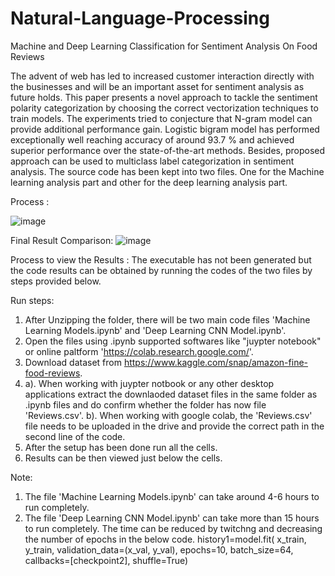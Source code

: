 # Natural-Language-Processing
Machine and Deep Learning Classification for Sentiment Analysis On Food Reviews

The advent of web has led to increased customer interaction directly with the businesses and will be an important asset for sentiment analysis as future holds. 
This paper presents a novel approach to tackle the sentiment polarity categorization by choosing the correct vectorization techniques to train models. The experiments tried to conjecture that N-gram model can provide additional performance gain. Logistic bigram model has performed exceptionally well reaching accuracy of around 93.7 % and achieved superior performance over the state-of-the-art methods. Besides, proposed approach can be used to multiclass label categorization in sentiment analysis.
The source code has been kept into two files. One for the Machine learning analysis part and other for the deep learning analysis part.

Process : 

![image](https://user-images.githubusercontent.com/61591442/153451075-f55823c9-53ef-49f3-be6f-0019e10400c3.png)

Final Result Comparison:
![image](https://user-images.githubusercontent.com/61591442/153451224-56b3b005-5aba-4958-8147-1334f8939724.png)

Process to view the Results : 
The executable has not been generated but the code results can be obtained by running the codes of the two files by steps provided below.

Run steps:
1. After Unzipping the folder, there will be two main code files 'Machine Learning Models.ipynb' and 'Deep Learning CNN Model.ipynb'.
2. Open the files using .ipynb supported softwares like "juypter notebook" or online paltform 'https://colab.research.google.com/'.
3. Download dataset from https://www.kaggle.com/snap/amazon-fine-food-reviews.
4. a). When working with juypter notbook or any other desktop applications extract the downlaoded dataset files in the same folder as .ipynb files and do confirm whether the folder has now file 'Reviews.csv'.
   b). When working with google colab, the 'Reviews.csv' file needs to be uploaded in the drive and provide the correct path in the second line of the code.
5. After the setup has been done run all the cells.
6. Results can be then viewed just below the cells.

Note:

1. The file 'Machine Learning Models.ipynb' can take around 4-6 hours to run completely.
2. The file 'Deep Learning CNN Model.ipynb' can take more than 15 hours to run completely. The time can be reduced by twitchng and decreasing the number of epochs in the below code.
history1=model.fit(
                 x_train, 
                 y_train, 
                 validation_data=(x_val, y_val),
                 epochs=10, 
                 batch_size=64,
                 callbacks=[checkpoint2],
                 shuffle=True)
